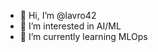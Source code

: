 - 👋 Hi, I’m @lavro42
- 👀 I’m interested in AI/ML
- 🌱 I’m currently learning MLOps

<!---
lavro42/lavro42 is a ✨ special ✨ repository because its `README.md` (this file) appears on your GitHub profile.
You can click the Preview link to take a look at your changes.
--->
